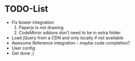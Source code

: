 # TODO-List

- Fix bower integration
  1. Paperjs is not drawing
  2. CodeMirror addons don't need to be in extra folder
- Load jQuery from a CDN and only locally if not available
- Awesome Reference integration - maybe code completion?
- User config
- Get done ;)